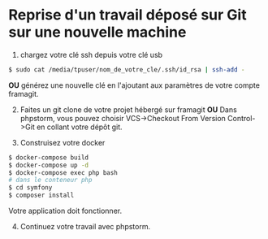 # Reprise d'un travail déposé sur Git sur une nouvelle machine

1. chargez votre clé ssh depuis votre clé usb

```sh
$ sudo cat /media/tpuser/nom_de_votre_cle/.ssh/id_rsa | ssh-add -

```
**OU**
générez une nouvelle clé en l'ajoutant aux paramètres de votre compte framagit.

2. Faites un git clone de votre projet hébergé sur framagit
**OU**
Dans phpstorm, vous pouvez choisir VCS->Checkout From Version Control->Git en collant votre dépôt git.

3. Construisez votre docker

``` sh
$ docker-compose build
$ docker-compose up -d
$ docker-compose exec php bash
# dans le conteneur php
$ cd symfony
$ composer install
```
Votre application doit fonctionner.

4. Continuez votre travail avec phpstorm.
